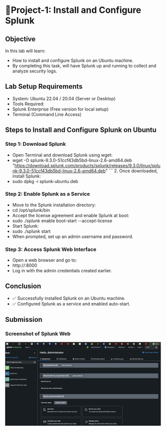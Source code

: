 
# 🚀Project-1: Install and Configure Splunk

## Objective
In this lab will learn:
- How to install and configure Splunk on an Ubuntu machine.
- By completing this task, will have Splunk up and running to collect and analyze security logs.

## Lab Setup Requirements
- System: Ubuntu 22.04 / 20.04 (Server or Desktop)
- Tools Required:
- Splunk Enterprise (Free version for local setup)
- Terminal (Command Line Access)

## Steps to Install and Configure Splunk on Ubuntu
### Step 1: Download Splunk
- Open Terminal and download Splunk using wget:
- wget -O splunk-9.3.0-51ccf43db5bd-linux-2.6-amd64.deb "https://download.splunk.com/products/splunk/releases/9.3.0/linux/splunk-9.3.0-51ccf43db5bd-linux-2.6-amd64.deb" ``` 2. Once downloaded, install Splunk:
- sudo dpkg -i splunk-ubuntu.deb

  
### Step 2: Enable Splunk as a Service
- Move to the Splunk installation directory:
- cd /opt/splunk/bin
- Accept the license agreement and enable Splunk at boot:
- sudo ./splunk enable boot-start --accept-license
- Start Splunk:
- sudo ./splunk start
- When prompted, set up an admin username and password.
   
### Step 3: Access Splunk Web Interface
- Open a web browser and go to:
- http://<your-server-ip>:8000
- Log in with the admin credentials created earlier.

## Conclusion
- ✅ Successfully installed Splunk on an Ubuntu machine.
- ✅ Configured Splunk as a service and enabled auto-start.

## Submission
### Screenshot of Splunk Web
![image alt](https://github.com/sachinpatil-soc/30-Day-SOC-Analyst-Challenge-2025/blob/f49d28d1b1ea19dd1a885e19ffc92a426ea42b96/Images/Splunk-enterprise.png)

